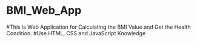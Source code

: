 # BMI_Web_App
#This is Web Application for Calculating the BMI Value and Get the Health Condition.
#Use HTML, CSS and JavaScript Knowledge

